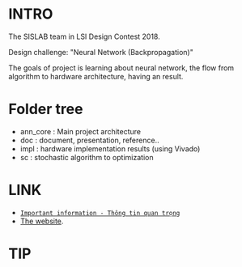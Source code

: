 <!---
/*******************************************************************************
// Project name   : Ann (Artificial neural network)
// File name      : README.md
// Created date   : Thu 28 Sep 2017 03:50:15 PM ICT
// Author         : Huy-Hung Ho
// Last modified  : Dec 15 2017 11:27
// Desc           :
*******************************************************************************/
-->

# INTRO

The SISLAB team in LSI Design Contest 2018.

Design challenge: "Neural Network (Backpropagation)"

The goals of project is learning about neural network, the flow from algorithm to
hardware architecture, having an result.

# Folder tree

-   ann_core 	: Main project architecture
-   doc 		: document, presentation, reference..
-   impl 		: hardware implementation results (using Vivado)
- 	sc 			: stochastic algorithm to optimization

# LINK

- [`Important information - Thông tin quan trọng`](INFO.md)
- [The website](http://www.lsi-contest.com/index_e.html).

# TIP
